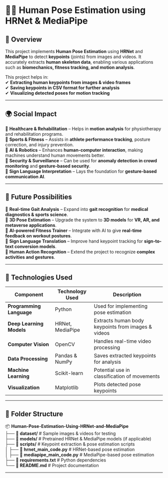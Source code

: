 # 🏃‍♂️ Human Pose Estimation using HRNet & MediaPipe  

## 📌 Overview  

This project implements **Human Pose Estimation** using **HRNet** and **MediaPipe** to detect **keypoints** (joints) from images and videos. It accurately extracts **human skeleton data**, enabling various applications such as **biomechanics, fitness tracking, and motion analysis**.  

This project helps in:  
✔ **Extracting human keypoints from images & video frames**  
✔ **Saving keypoints in CSV format for further analysis**  
✔ **Visualizing detected poses for motion tracking**  

---  

## 🌍 Social Impact  

🔹 **Healthcare & Rehabilitation** – Helps in **motion analysis** for physiotherapy and rehabilitation programs.  
🔹 **Sports & Fitness** – Assists in **athlete performance tracking**, posture correction, and injury prevention.  
🔹 **AI & Robotics** – Enhances **human-computer interaction**, making machines understand human movements better.  
🔹 **Security & Surveillance** – Can be used for **anomaly detection in crowd monitoring** and **gesture-based security**.  
🔹 **Sign Language Interpretation** – Lays the foundation for **gesture-based communication AI**.  

---

## 🚀 Future Possibilities  

🔹 **Real-time Gait Analysis** – Expand into **gait recognition** for **medical diagnostics & sports science**.  
🔹 **3D Pose Estimation** – Upgrade the system to **3D models** for **VR, AR, and metaverse applications**.  
🔹 **AI-powered Fitness Trainer** – Integrate with AI to give **real-time feedback on workout postures**.  
🔹 **Sign Language Translation** – Improve hand keypoint tracking for **sign-to-text conversion models**.  
🔹 **Human Action Recognition** – Extend the project to recognize **complex activities and gestures**.  

---

## 📌 Technologies Used  

| Component               | Technology Used       | Description |
|-------------------------|----------------------|-------------|
| **Programming Language** | Python | Used for implementing pose estimation |
| **Deep Learning Models** | HRNet, MediaPipe | Extracts human body keypoints from images & videos |
| **Computer Vision** | OpenCV | Handles real-time video processing |
| **Data Processing** | Pandas & NumPy | Saves extracted keypoints for analysis |
| **Machine Learning** | Scikit-learn | Potential use in classification of movements |
| **Visualization** | Matplotlib | Plots detected pose keypoints |

---

## 📂 Folder Structure  

📦 **Human-Pose-Estimation-Using-HRNet-and-MediaPipe**  
├── 📂 **dataset/**               # Sample images & videos for testing  
├── 📂 **models/**                 # Pretrained HRNet & MediaPipe models (if applicable)  
├── 📂 **scripts/**                # Keypoint extraction & pose estimation scripts  
│   ├── 📜 **hrnet_main_code.py**  # HRNet-based pose estimation  
│   ├── 📜 **mediapipe_main_code.py**  # MediaPipe-based pose estimation  
├── 📜 **requirements.txt**        # Python dependencies  
└── 📜 **README.md**               # Project documentation  

---


